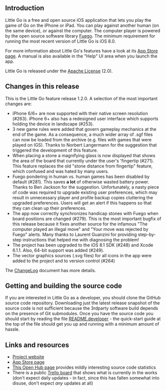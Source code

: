 ## Introduction

Little Go is a free and open source iOS application that lets you play the game of Go on the iPhone or iPad. You can play against another human (on the same device), or against the computer. The computer player is powered by the open source software library [Fuego](http://fuego.sf.net/). The minimum requirement for running the most recent version of Little Go is iOS 8.0.

For more information about Little Go's features have a look at its [App Store page](http://itunes.apple.com/us/app/little-go/id490753989?ls=1&mt=8). A manual is also available in the "Help" UI area when you launch the app.

Little Go is released under the [Apache License](http://www.apache.org/licenses/LICENSE-2.0) (2.0).


## Changes in this release

This is the Little Go feature release 1.2.0. A selection of the most important changes are:

* iPhone 6/6+ are now supported with their native screen resolution (#263). iPhone 6+ also has a redesigned user interface which supports holding the device in landscape (#253).
* 3 new game rules were added that govern gameplay mechanics at the end of the game. As a consequence, a much wider array of .sgf files can now be loaded from the archive (e.g. files with games that were played on IGS). Thanks to Norbert Langermann for the suggestion that triggered the development of this feature.
* When placing a stone a magnifying glass is now displayed that shows the area of the board that currently under the user's 'fingertip (#271). This feature replaces the old "stone distance from fingertip" feature, which confused and was hated by many users.
* Fuego pondering in human vs. human games has been disabled by default (#281). This saves **a lot** of otherwise wasted battery power. Thanks to Ben Jackson for the suggestion. Unfortunately, a nasty piece of code was required to upgrade existing user preferences, which may result in unnecessary player and profile backup copies cluttering the upgraded preferences. Users will get an alert if this happens so that they can clean up their preferences.
* The app now correctly synchronizes handicap stones with Fuego when board positions are changed (#279). This is the most important bugfix of this release because it fixes another source for the infamous "The computer played an illegal move" and "Your move was rejected by Fuego" alerts. Many thanks to Laurent Guanzini for providing step-by-step instructions that helped me with diagnosing the problem!
* The project has been upgraded to the iOS 8.1 SDK (#248) and Xcode 6.1.1. Also, 64-bit support was added (#249).
* The vector graphics sources (.svg files) for all icons in the app were added to the project and to version control (#264)

The [ChangeLog](doc/ChangeLog) document has more details.


## Getting and building the source code

If you are interested in Little Go as a developer, you should clone the GitHub source code repository. Downloading just the latest release snapshot of the source code is not sufficient because the 3rdparty software build depends on the presence of Git submodules. Once you have the source code you should start by reading the file [README.developer](doc/README.developer) - the quick-start guide at the top of the file should get you up and running with a minimum amount of hassle.


## Links and resources

* [Project website](http://littlego.herzbube.ch/)
* [App Store page](http://itunes.apple.com/us/app/little-go/id490753989?ls=1&mt=8)
* [This Open Hub page](https://www.openhub.net/p/littlego) provides mildly interesting source code statistics
* There is a public [Trello board](https://trello.com/board/little-go/4fd84c295027333d460dcc32) that shows what is currently in the works (don't expect daily updates - in fact, since this has fallen somewhat into disuse, don't expect *any* updates at all)

